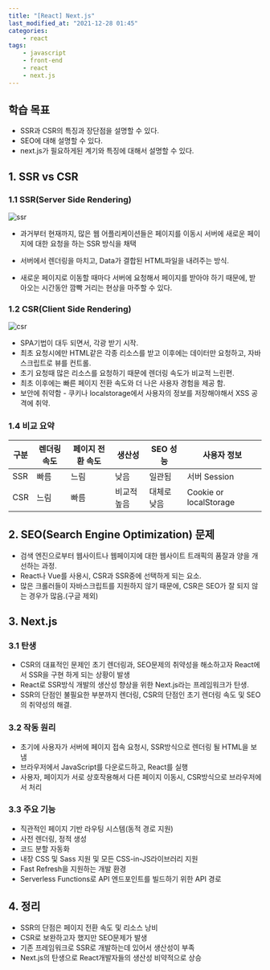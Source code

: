 ```yaml
---
title: "[React] Next.js"
last_modified_at: "2021-12-28 01:45"
categories:
    - react
tags:
    - javascript
    - front-end
    - react
    - next.js
---
```


## 학습 목표

* SSR과 CSR의 특징과 장단점을 설명할 수 있다.
* SEO에 대해 설명할 수 있다.
* next.js가 필요하게된 계기와 특징에 대해서 설명할 수 있다. 

## 1. SSR vs CSR

### 1.1 SSR(Server Side Rendering)

![ssr](https://miro.medium.com/max/1400/1*jJkEQpgZ8waQ5P-W5lhxuQ.png)

* 과거부터 현재까지, 많은 웹 어플리케이션들은 페이지를 이동시 서버에 새로운 페이지에 대한 요청을 하는 SSR 방식을 채택

* 서버에서 렌더링을 마치고, Data가 결합된 HTML파일을 내려주는 방식.
* 새로운 페이지로 이동할 때마다 서버에 요청해서 페이지를 받아야 하기 때문에, 받아오는 시간동안 깜빡 거리는 현상을 마주할 수 있다.

### 1.2 CSR(Client Side Rendering)

![csr](https://miro.medium.com/max/1400/1*CRiH0hUGoS3aoZaIY4H2yg.png)

* SPA기법이 대두 되면서, 각광 받기 시작.
* 최초 요청시에만 HTML같은 각종 리소스를 받고 이후에는 데이터만 요청하고, 자바스크립트로 뷰를 컨트롤.
* 초기 요청때 많은 리소스를 요청하기 때문에 렌더링 속도가 비교적 느린편.
* 최초 이후에는 빠른 페이지 전환 속도와 더 나은 사용자 경험을 제공 함.
* 보안에 취약함 - 쿠키나 localstorage에서 사용자의 정보를 저장해야해서 XSS 공격에 취약.

### 1.4 비교 요약

|구분|렌더링 속도|페이지 전환 속도|생산성|SEO 성능|사용자 정보
|--|--|--|--|--|--|
|SSR|빠름|느림|낮음|일관됨|서버 Session|
|CSR|느림|빠름|비교적 높음|대체로 낮음|Cookie or localStorage|

## 2. SEO(Search Engine Optimization) 문제

* 검색 엔진으로부터 웹사이트나 웹페이지에 대한 웹사이트 트래픽의 품잘과 양을 개선하는 과정.
* React나 Vue를 사용시, CSR과 SSR중에 선택하게 되는 요소.
* 많은 크롤러들이 자바스크립트를 지원하지 않기 때문에, CSR은 SEO가 잘 되지 않는 경우가 많음.(구글 제외)

## 3. Next.js

### 3.1 탄생

* CSR의 대표적인 문제인 초기 렌더링과, SEO문제의 취약성을 해소하고자 React에서 SSR을 구현 하게 되는 상황이 발생
* React로 SSR방식 개발의 생산성 향상을 위한 Next.js라는 프레임워크가 탄생.
* SSR의 단점인 불필요한 부분까지 렌더링, CSR의 단점인 초기 렌더링 속도 및 SEO의 취약성의 해결.

### 3.2 작동 원리

* 초기에 사용자가 서버에 페이지 접속 요청시, SSR방식으로 렌더링 될 HTML을 보냄
* 브라우저에서 JavaScript를 다운로드하고, React를 실행
* 사용자, 페이지가 서로 상호작용해서 다른 페이지 이동시, CSR방식으로 브라우저에서 처리

### 3.3 주요 기능

* 직관적인 페이지 기반 라우팅 시스템(동적 경로 지원)
* 사전 렌더링, 정적 생성
* 코드 분할 자동화
* 내장 CSS 및 Sass 지원 및 모든 CSS-in-JS라이브러리 지원
* Fast Refresh을 지원하는 개발 환경
* Serverless Functions로 API 엔드포인트를 빌드하기 위한 API 경로


## 4. 정리

* SSR의 단점은 페이지 전환 속도 및 리소스 낭비
* CSR로 보완하고자 했지만 SEO문제가 발생
* 기존 프레임워크로 SSR로 개발하는데 있어서 생산성이 부족
* Next.js의 탄생으로 React개발자들의 생산성 비약적으로 상승

